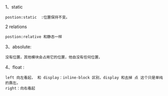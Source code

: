 
1、static

    postion:static  :位置保持不变。
    

2 relations

    postion:relative 和静态一样
  
  

3、absolute:

    没有位置，其他模块会占用它的位置，他自没有任何位置，


4、float :

    left 向左看起， 和 display：inline-block 区别，display 和去掉 点 这个只是单纯的靠左。
    right：向右看起
    
    